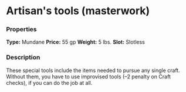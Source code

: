 ﻿---
Title: "Artisan's tools (masterwork)"
Type: "Mundane"
Price: "55 gp"
Weight: "5 lbs."
Slot: "Slotless"
Description: |
  "These special tools include the items needed to pursue any single craft. Without them, you have to use improvised tools (–2 penalty on Craft checks), if you can do the job at all."
Sources: "['Core Rulebook', 'Ultimate Equipment']"
---

# Artisan's tools (masterwork)

### Properties

**Type:** Mundane **Price:** 55 gp **Weight:** 5 lbs. **Slot:** Slotless

### Description

These special tools include the items needed to pursue any single craft. Without them, you have to use improvised tools (–2 penalty on Craft checks), if you can do the job at all.

